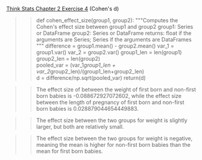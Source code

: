 [Think Stats Chapter 2 Exercise 4](http://greenteapress.com/thinkstats2/html/thinkstats2003.html#toc24) (Cohen's d)

>> def cohen_effect_size(group1, group2):
    """Computes the Cohen's effect size between group1 and group2
    group1: Series or DataFrame
    group2: Series or DataFrame
    returns: float if the arguments are Series;
             Series if the arguments are DataFrames
    """
    difference = group1.mean() - group2.mean()
    var_1 = group1.var()
    var_2 = group2.var()
    group1_len = len(group1)
    group2_len = len(group2)  
    pooled_var = (var_1*group1_len + var_2*group2_len)/(group1_len+group2_len)  
    d = difference/np.sqrt(pooled_var)
    return(d)

>> The effect size of between the weight of first born and non-first born babies is -0.088672927072602, while the effect size between the length of pregnancy of first born and non-first born babies is 0.028879044654449883.

>> The effect size between the two groups for weight is slightly larger, but both are relatively small.

>> The effect size between the two groups for weight is negative, meaning the mean is higher for non-first born babies than the mean for first born babies.
